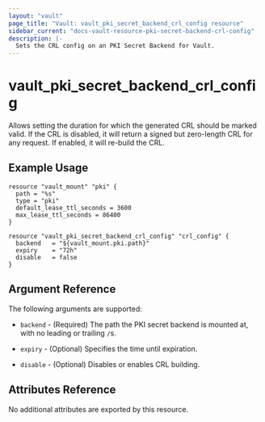 ```yaml
---
layout: "vault"
page_title: "Vault: vault_pki_secret_backend_crl_config resource"
sidebar_current: "docs-vault-resource-pki-secret-backend-crl-config"
description: |-
  Sets the CRL config on an PKI Secret Backend for Vault.
---
```


# vault\_pki\_secret\_backend\_crl_config

Allows setting the duration for which the generated CRL should be marked valid. If the CRL is disabled, it will return a signed but zero-length CRL for any request. If enabled, it will re-build the CRL.

## Example Usage

```hcl
resource "vault_mount" "pki" {
  path = "%s"
  type = "pki"
  default_lease_ttl_seconds = 3600
  max_lease_ttl_seconds = 86400
}

resource "vault_pki_secret_backend_crl_config" "crl_config" {
  backend   = "${vault_mount.pki.path}"
  expiry    = "72h"
  disable   = false
}
```

## Argument Reference

The following arguments are supported:

* `backend` - (Required) The path the PKI secret backend is mounted at, with no leading or trailing `/`s.

* `expiry` - (Optional) Specifies the time until expiration.

* `disable` - (Optional) Disables or enables CRL building.

## Attributes Reference

No additional attributes are exported by this resource.
